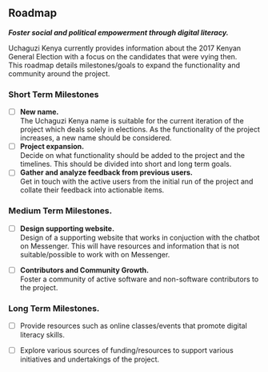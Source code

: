 ## Roadmap

***Foster social and political empowerment through digital literacy.***

Uchaguzi Kenya currently provides information about the 2017 Kenyan General Election with a focus on the candidates that were vying
then.  
This roadmap details milestones/goals to expand the functionality and community around the project.

### Short Term Milestones
- [ ] **New name.**  
  The Uchaguzi Kenya name is suitable for the current iteration of the project which deals solely in elections. As the functionality of the project increases, a new name should be considered.
- [ ] **Project expansion.**  
Decide on what functionality should be added to the project and the timelines. This should be divided into short and long term goals.
- [ ] **Gather and analyze feedback from previous users.**  
Get in touch with the active users from the initial run of the project and collate their feedback into actionable items.

### Medium Term Milestones.
- [ ] **Design supporting website.**  
  Design of a supporting website that works in conjuction with the chatbot on Messenger. This will have resources and information
  that is not suitable/possible to work with on Messenger.
 - [ ] **Contributors and Community Growth.**  
 Foster a community of active software and non-software contributors to the project.
 
  
### Long Term Milestones.
- [ ] Provide resources such as online classes/events that promote digital literacy skills.
- [ ] Explore various sources of funding/resources to support various initiatives and undertakings of the project.
  
  
  
  
  
  
  
